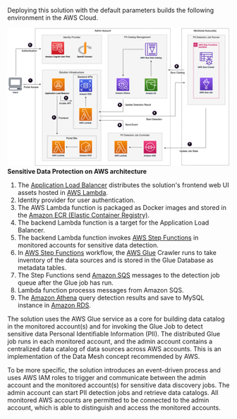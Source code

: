Deploying this solution with the default parameters builds the following environment in the AWS Cloud.

![architecture](docs/../../images/arch.png)
**Sensitive Data Protection on AWS architecture**

1. The [Application Load Balancer](https://aws.amazon.com/alb/) distributes the solution's frontend web UI assets hosted in [AWS Lambda](https://aws.amazon.com/lambda/). 
2. Identity provider for user authentication. 
3. The AWS Lambda function is packaged as Docker images and stored in the [Amazon ECR (Elastic Container Registry)](https://aws.amazon.com/ecr/). 
4. The backend Lambda function is a target for the Application Load Balancer. 
5. The backend Lambda function invokes [AWS Step Functions](https://aws.amazon.com/step-functions/) in monitored accounts for sensitive data detection. 
6. In [AWS Step Functions](https://aws.amazon.com/step-functions/) workflow, the [AWS Glue](https://aws.amazon.com/glue/) Crawler runs to take inventory of the data sources and is stored in the Glue Database as metadata tables.
7. The Step Functions send [Amazon SQS](https://aws.amazon.com/sqs/) messages to the detection job queue after the Glue job has run. 
8. Lambda function processs messages from Amazon SQS.
9. The [Amazon Athena](https://aws.amazon.com/athena/) query detection results and save to MySQL instance in [Amazon RDS](https://aws.amazon.com/rds/).

The solution uses the AWS Glue service as a core for building data catalog in the monitored account(s) and for invoking the Glue Job to detect sensitive data Personal Identifiable Information (PII). The distributed Glue job runs in each monitored account, and the admin account contains a centralized data catalog of data sources across AWS accounts. This is an implementation of the Data Mesh concept recommended by AWS.

To be more specific, the solution introduces an event-driven process and uses AWS IAM roles to trigger and communicate between the admin account and the monitored account(s) for sensitive data discovery jobs. The admin account can start PII detection jobs and retrieve data catalogs. All monitored AWS accounts are permitted to be connected to the admin account, which is able to distinguish and access the monitored accounts.